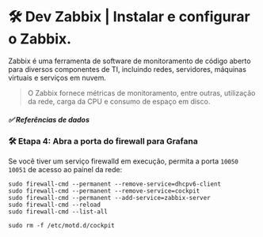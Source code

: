 # 🛠 Dev Zabbix | Instalar e configurar o Zabbix.

Zabbix é uma ferramenta de software de monitoramento de código aberto para diversos componentes de TI, incluindo redes, servidores, máquinas virtuais e serviços em nuvem. 

> O Zabbix fornece métricas de monitoramento, entre outras, utilização da rede, carga da CPU e consumo de espaço em disco.


##### ✅ Referências de dados





### 🛠 Etapa 4: Abra a porta do firewall para Grafana
Se você tiver um serviço firewalld em execução, permita a porta `10050 10051` de acesso ao painel da rede:

```
sudo firewall-cmd --permanent --remove-service=dhcpv6-client
sudo firewall-cmd --permanent --remove-service=cockpit
sudo firewall-cmd --permanent --add-service=zabbix-server
sudo firewall-cmd --reload
sudo firewall-cmd --list-all 
```
```cockipt
sudo rm -f /etc/motd.d/cockpit
```

